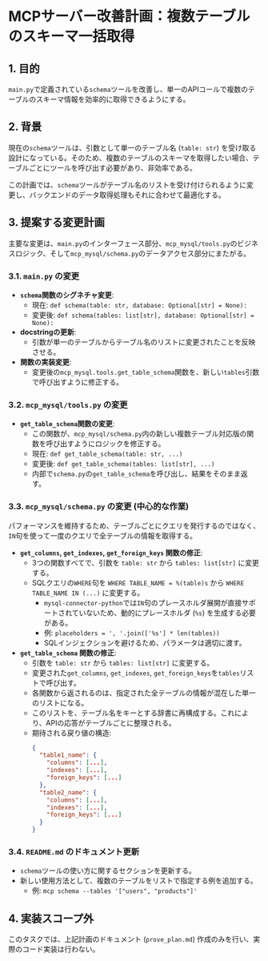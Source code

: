 # MCPサーバー改善計画：複数テーブルのスキーマ一括取得

## 1. 目的

`main.py`で定義されている`schema`ツールを改善し、単一のAPIコールで複数のテーブルのスキーマ情報を効率的に取得できるようにする。

## 2. 背景

現在の`schema`ツールは、引数として単一のテーブル名 (`table: str`) を受け取る設計になっている。そのため、複数のテーブルのスキーマを取得したい場合、テーブルごとにツールを呼び出す必要があり、非効率である。

この計画では、`schema`ツールがテーブル名のリストを受け付けられるように変更し、バックエンドのデータ取得処理もそれに合わせて最適化する。

## 3. 提案する変更計画

主要な変更は、`main.py`のインターフェース部分、`mcp_mysql/tools.py`のビジネスロジック、そして`mcp_mysql/schema.py`のデータアクセス部分にまたがる。

### 3.1. `main.py` の変更

- **`schema`関数のシグネチャ変更**:
  - 現在: `def schema(table: str, database: Optional[str] = None):`
  - 変更後: `def schema(tables: list[str], database: Optional[str] = None):`
- **docstringの更新**:
  - 引数が単一のテーブルからテーブル名のリストに変更されたことを反映させる。
- **関数の実装変更**:
  - 変更後の`mcp_mysql.tools.get_table_schema`関数を、新しい`tables`引数で呼び出すように修正する。

### 3.2. `mcp_mysql/tools.py` の変更

- **`get_table_schema`関数の変更**:
  - この関数が、`mcp_mysql/schema.py`内の新しい複数テーブル対応版の関数を呼び出すようにロジックを修正する。
  - 現在: `def get_table_schema(table: str, ...)`
  - 変更後: `def get_table_schema(tables: list[str], ...)`
  - 内部で`schema.py`の`get_table_schema`を呼び出し、結果をそのまま返す。

### 3.3. `mcp_mysql/schema.py` の変更 (中心的な作業)

パフォーマンスを維持するため、テーブルごとにクエリを発行するのではなく、`IN`句を使って一度のクエリで全テーブルの情報を取得する。

- **`get_columns`, `get_indexes`, `get_foreign_keys` 関数の修正**:
  - 3つの関数すべてで、引数を `table: str` から `tables: list[str]` に変更する。
  - SQLクエリの`WHERE`句を `WHERE TABLE_NAME = %(table)s` から `WHERE TABLE_NAME IN (...)` に変更する。
    - `mysql-connector-python`では`IN`句のプレースホルダ展開が直接サポートされていないため、動的にプレースホルダ (`%s`) を生成する必要がある。
    - 例: `placeholders = ', '.join(['%s'] * len(tables))`
    - SQLインジェクションを避けるため、パラメータは適切に渡す。
- **`get_table_schema` 関数の修正**:
  - 引数を `table: str` から `tables: list[str]` に変更する。
  - 変更された`get_columns`, `get_indexes`, `get_foreign_keys`を`tables`リストで呼び出す。
  - 各関数から返されるのは、指定された全テーブルの情報が混在した単一のリストになる。
  - このリストを、テーブル名をキーとする辞書に再構成する。これにより、APIの応答がテーブルごとに整理される。
  - 期待される戻り値の構造:
    ```json
    {
      "table1_name": {
        "columns": [...],
        "indexes": [...],
        "foreign_keys": [...]
      },
      "table2_name": {
        "columns": [...],
        "indexes": [...],
        "foreign_keys": [...]
      }
    }
    ```

### 3.4. `README.md` のドキュメント更新

- `schema`ツールの使い方に関するセクションを更新する。
- 新しい使用方法として、複数のテーブルをリストで指定する例を追加する。
  - 例: `mcp schema --tables '["users", "products"]'`

## 4. 実装スコープ外

このタスクでは、上記計画のドキュメント (`prove_plan.md`) 作成のみを行い、実際のコード実装は行わない。
